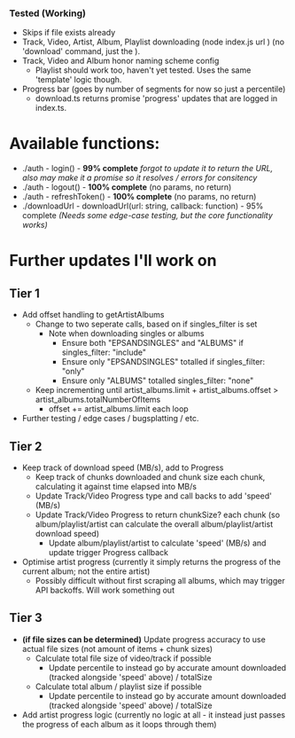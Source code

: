### Tested (Working)
- Skips if file exists already
- Track, Video, Artist, Album, Playlist downloading (node index.js url <URL>) (no 'download' command, just the <URL>).
- Track, Video and Album honor naming scheme config
  - Playlist should work too, haven't yet tested. Uses the same 'template' logic though.
- Progress bar (goes by number of segments for now so just a percentile)
  - download.ts returns promise 'progress' updates that are logged in index.ts.

# Available functions:
- ./auth - login() - **99% complete** _forgot to update it to return the URL, also may make it a promise so it resolves / errors for consitency_
- ./auth - logout() - **100% complete** (no params, no return)
- ./auth - refreshToken() - **100% complete** (no params, no return)
- ./downloadUrl - downloadUrl(url: string, callback: function) - 95% complete _(Needs some edge-case testing, but the core functionality works)_ 

# Further updates I'll work on
## Tier 1
- Add offset handling to getArtistAlbums
	- Change to two seperate calls, based on if singles_filter is set
 		- Note when downloading singles or albums 
			- Ensure both "EPSANDSINGLES" and "ALBUMS" if singles_filter: "include"
			- Ensure only "EPSANDSINGLES" totalled if singles_filter: "only"
			- Ensure only "ALBUMS" totalled singles_filter: "none"
	- Keep incrementing until artist_albums.limit + artist_albums.offset > artist_albums.totalNumberOfItems
		- offset += artist_albums.limit each loop
- Further testing / edge cases / bugsplatting / etc.

## Tier 2
- Keep track of download speed (MB/s), add to Progress
	- Keep track of chunks downloaded and chunk size each chunk, calculating it against time elapsed into MB/s
	- Update Track/Video Progress type and call backs to add 'speed' (MB/s)
	- Update Track/Video Progress to return chunkSize? each chunk (so album/playlist/artist can calculate the overall album/playlist/artist download speed)
		- Update album/playlist/artist to calculate 'speed' (MB/s) and update trigger Progress callback
- Optimise artist progress (currently it simply returns the progress of the current album; not the entire artist)
	- Possibly difficult without first scraping all albums, which may trigger API backoffs. Will work something out

## Tier 3
- **(if file sizes can be determined)** Update progress accuracy to use actual file sizes (not amount of items + chunk sizes)
	- Calculate total file size of video/track if possible
		- Update percentile to instead go by accurate amount downloaded (tracked alongside 'speed' above) / totalSize
	- Calculate total album / playlist size if possible 
		- Update percentile to instead go by accurate amount downloaded (tracked alongside 'speed' above) / totalSize
- Add artist progress logic (currently no logic at all - it instead just passes the progress of each album as it loops through them)
